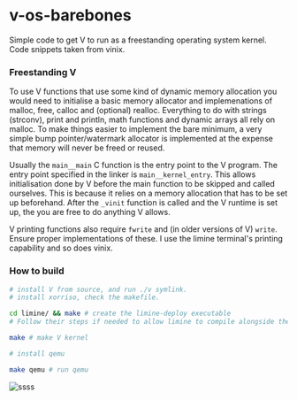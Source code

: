 # v-os-barebones
Simple code to get V to run as a freestanding operating system kernel. Code snippets taken from vinix.

### Freestanding V

To use V functions that use some kind of dynamic memory allocation you would need to initialise a basic memory allocator and implemenations of malloc, free, calloc and (optional) realloc. Everything to do with strings (strconv), print and println, math functions and dynamic arrays all rely on malloc. To make things easier to implement the bare minimum, a very simple bump pointer/watermark allocator is implemented at the expense that memory will never be freed or reused.

Usually the `main__main` C function is the entry point to the V program. The entry point specified in the linker is `main__kernel_entry`. This allows initialisation done by V before the main function to be skipped and called ourselves. This is because it relies on a memory allocation that has to be set up beforehand. After the `_vinit` function is called and the V runtime is set up, the you are free to do anything V allows.

V printing functions also require `fwrite` and (in older versions of V) `write`. Ensure proper implementations of these. I use the limine terminal's printing capability and so does vinix.

### How to build

```sh
# install V from source, and run ./v symlink.
# install xorriso, check the makefile.

cd limine/ && make # create the limine-deploy executable
# Follow their steps if needed to allow limine to compile alongside the kernel.

make # make V kernel

# install qemu

make qemu # run qemu
```

![ssss](https://user-images.githubusercontent.com/66291634/186858460-371c3c95-bb38-413e-8a64-b3cd96cec01b.png)
